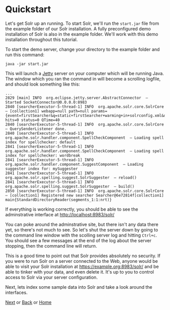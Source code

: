 # Quickstart

Let's get Solr up an running. To start Solr, we'll run the `start.jar` file from the example folder of our Solr installation. A fully preconfigured demo installation of Solr is also in the example folder. We'll work with this demo installation throughout this tutorial.

To start the demo server, change your directory to the example folder and run this command:

```
java -jar start.jar
```

This will launch a [Jetty](http://en.wikipedia.org/wiki/Jetty_(web_server)) server on your computer which will be running Java. The window which you ran the command in will become a scrolling logfile, and should look something like this:

```
...
2829 [main] INFO  org.eclipse.jetty.server.AbstractConnector  – Started SocketConnector@0.0.0.0:8983
2840 [searcherExecutor-5-thread-1] INFO  org.apache.solr.core.SolrCore  – [collection1] webapp=null path=null params={event=firstSearcher&q=static+firstSearcher+warming+in+solrconfig.xml&distrib=false} hits=0 status=0 QTime=40 
2840 [searcherExecutor-5-thread-1] INFO  org.apache.solr.core.SolrCore  – QuerySenderListener done.
2840 [searcherExecutor-5-thread-1] INFO  org.apache.solr.handler.component.SpellCheckComponent  – Loading spell index for spellchecker: default
2841 [searcherExecutor-5-thread-1] INFO  org.apache.solr.handler.component.SpellCheckComponent  – Loading spell index for spellchecker: wordbreak
2841 [searcherExecutor-5-thread-1] INFO  org.apache.solr.handler.component.SuggestComponent  – Loading suggester index for: mySuggester
2841 [searcherExecutor-5-thread-1] INFO  org.apache.solr.spelling.suggest.SolrSuggester  – reload()
2841 [searcherExecutor-5-thread-1] INFO  org.apache.solr.spelling.suggest.SolrSuggester  – build()
2850 [searcherExecutor-5-thread-1] INFO  org.apache.solr.core.SolrCore  – [collection1] Registered new searcher Searcher@6e72814f[collection1] main{StandardDirectoryReader(segments_1:1:nrt)}
```

If everything is working correctly, you should be able to see the adminstrative interface at [http://localhost:8983/solr/](http://localhost:8983/solr/)

You can poke around the adminstrative site, but there isn't any data there yet, so there's not much to see. So let's shut the server down by going to the command line window with the scolling server log and hitting `Ctrl+c`. You should see a few messages at the end of the log about the server stopping, then the command line will return.

This is a good time to point out that Solr provides absolutely no security. If you were to run Solr on a server connected to the Web, anyone would be able to visit your Solr installation at https://example.org:8983/solr/ and be able to tinker with your data, and even delete it. It's up to you to control access to Solr via your server configuration.

Next, lets index some sample data into Solr and take a look around the interfaces.

[Next](04.md) or [Back](02.md) or [Home](01.md)
